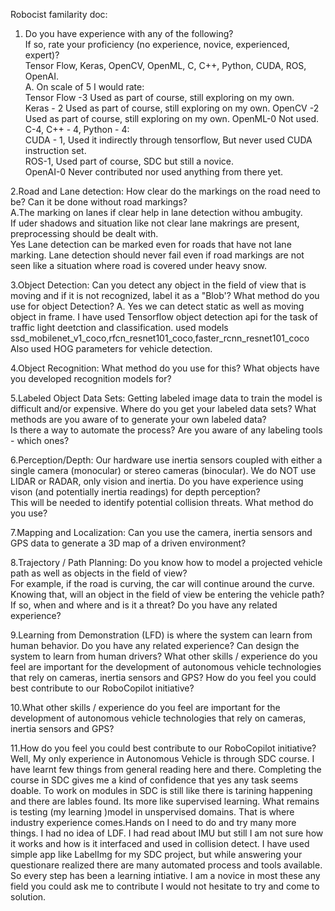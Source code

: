 Robocist familarity doc:  
1. Do you have experience with any of the following?  
If so, rate your proficiency (no experience, novice, experienced, expert)?  
Tensor Flow, Keras, OpenCV, OpenML, C, C++, Python, CUDA, ROS, OpenAI.   
A. On scale of 5 I would rate:  
Tensor Flow -3 Used as part of course, still exploring on my own.   
Keras - 2 Used as part of course, still exploring on my own. 
OpenCV -2 Used as part of course, still exploring on my own. 
OpenML-0 Not used.  
C-4, C++ - 4, Python - 4:  
CUDA - 1, Used it indirectly through tensorflow, But never used CUDA instruction set.  
ROS-1,  Used part of course, SDC but still a novice.  
OpenAI-0 Never contributed nor used anything from there yet.  
  
2.Road and Lane detection:  How clear do the markings on the road need to be?  Can it be done without road markings?  
A.The marking on lanes if clear help in lane detection withou ambugity.  
If uder shadows and situation like not clear lane makrings are present, preprocessing should be dealt with.  
Yes Lane detection can be marked even for roads that have not lane marking. 
Lane detection should never fail even if road markings are not seen like a situation where road is covered under heavy snow.  


3.Object Detection:  Can you detect any object in the field of view that is moving 
and if it is not recognized, label it as a "Blob'?  What method do you use for object Detection? 
A. Yes we can detect static as well as moving object in frame.
I have used Tensorflow object detection api for the task of traffic light deetction and classification.
used models ssd_mobilenet_v1_coco,rfcn_resnet101_coco,faster_rcnn_resnet101_coco  
Also used HOG parameters for vehicle detection.  


4.Object Recognition:  What method do you use for this?  What objects have you developed recognition models for? 

5.Labeled Object Data Sets: Getting labeled image data to train the model is difficult and/or expensive. 
Where do you get your labeled data sets?  What methods are you aware of to generate your own labeled data?  
Is there a way to automate the process?  Are you aware of any labeling tools - which ones?  


6.Perception/Depth:  Our hardware use inertia sensors coupled with either a single camera (monocular) 
or stereo cameras (binocular). We do NOT use LIDAR or RADAR, only vision and inertia. 
Do you have experience using vison (and potentially inertia readings) for depth perception?  
This will be needed to identify potential collision threats.  What method do you use?

7.Mapping and Localization:  Can you use the camera, inertia sensors and GPS data to generate a 3D map of a driven environment?

8.Trajectory / Path Planning: Do you know how to model a projected vehicle path as well as objects in the field of view?  
For example, if the road is curving, the car will continue around the curve. 
Knowing that, will an object in the field of view be entering the vehicle path? 
If so, when and where and is it a threat?  Do you have any related experience?


9.Learning from Demonstration (LFD) is where the system can learn from human behavior.  Do you have any related experience? Can design the system to learn from human drivers?
What other skills / experience do you feel are important for the development of autonomous vehicle technologies that rely on cameras, inertia sensors and GPS? 
How do you feel you could best contribute to our RoboCopilot initiative?

10.What other skills / experience do you feel are important for the development of autonomous 
vehicle technologies that rely on cameras, inertia sensors and GPS?  

11.How do you feel you could best contribute to our RoboCopilot initiative?   
Well, My only experience in Autonomous Vehicle is through SDC course. I have learnt few things from general reading here and there. Completing the course in SDC gives me a kind of confidence that yes any task seems doable. To work on modules in SDC is still like there is tarining happening and there are lables found. Its more like supervised learning. What remains is testing (my learning )model in unspervised domains. That is where industry experience comes.Hands on I need to do and try many more things.  I had no idea of LDF. I had read about IMU but still I am not sure how it works and how is it interfaced and used in collision detect. I have used simple app like LabelImg for my SDC project, but while answering your questionare realized there are many automated process and tools available. So every step has been a learning intiative. I am a novice in most these any field you could ask me to contribute I would not hesitate to try and come to solution.
